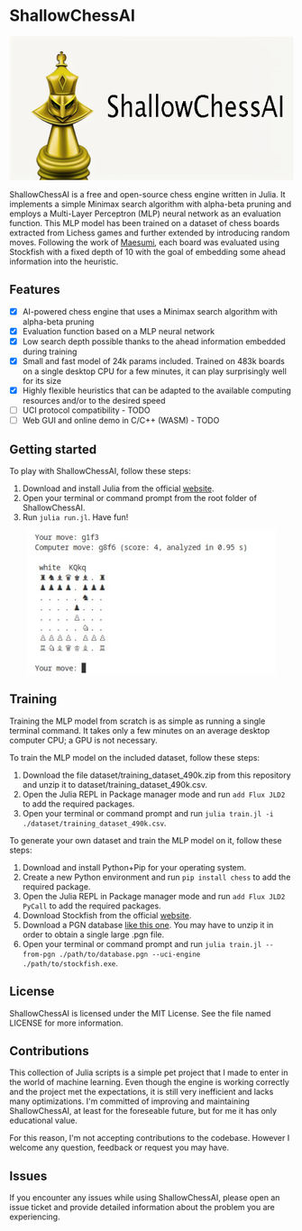 # ShallowChessAI

<p align="center">
    <!--
    ![ShallowChessAI](assets/logo.png)
    -->
    <img height="256px" src="assets/logo.png"/>
</p>

ShallowChessAI is a free and open-source chess engine written in Julia. It implements a simple Minimax search algorithm with alpha-beta pruning and employs a Multi-Layer Perceptron (MLP) neural network as an evaluation function. This MLP model has been trained on a dataset of chess boards extracted from Lichess games and further extended by introducing random moves. Following the work of [Maesumi](https://arxiv.org/abs/2007.02130v1), each board was evaluated using Stockfish with a fixed depth of 10 with the goal of embedding some ahead information into the heuristic.

Features
--------

- [x] AI-powered chess engine that uses a Minimax search algorithm with alpha-beta pruning
- [x] Evaluation function based on a MLP neural network
- [x] Low search depth possible thanks to the ahead information embedded during training
- [x] Small and fast model of 24k params included. Trained on 483k boards on a single desktop CPU for a few minutes, it can play surprisingly well for its size
- [x] Highly flexible heuristics that can be adapted to the available computing resources and/or to the desired speed
- [ ] UCI protocol compatibility - TODO
- [ ] Web GUI and online demo in C/C++ (WASM) - TODO

Getting started
---------------

To play with ShallowChessAI, follow these steps:
<!--
1. Download and install Julia from the official [website](https://julialang.org/downloads/).
2. Open Julia REPL by running `julia` in your terminal or command prompt.
3. Press the `]` key to enter in Package manager mode.
4. Run `add Flux JLD2` to add the required packages to your Julia environment.
5. Open your terminal or command prompt from the root folder of ShallowChessAI.
6. Run `julia run.jl`. Have fun!
-->
1. Download and install Julia from the official [website](https://julialang.org/downloads/).
2. Open your terminal or command prompt from the root folder of ShallowChessAI.
3. Run `julia run.jl`. Have fun!

<p align="center">
    <!--
    ![ShallowChessAI](assets/screenshot-run-jl.jpg)
    -->
    <img height="256px" src="assets/screenshot-run-jl.jpg"/>
</p>

Training
--------

Training the MLP model from scratch is as simple as running a single terminal command. It takes only a few minutes on an average desktop computer CPU; a GPU is not necessary.

To train the MLP model on the included dataset, follow these steps:
1. Download the file dataset/training_dataset_490k.zip from this repository and unzip it to dataset/training_dataset_490k.csv.
2. Open the Julia REPL in Package manager mode and run `add Flux JLD2` to add the required packages.
3. Open your terminal or command prompt and run `julia train.jl -i ./dataset/training_dataset_490k.csv`.

To generate your own dataset and train the MLP model on it, follow these steps:
1. Download and install Python+Pip for your operating system.
2. Create a new Python environment and run `pip install chess` to add the required package.
3. Open the Julia REPL in Package manager mode and run `add Flux JLD2 PyCall` to add the required packages.
4. Download Stockfish from the official [website](https://stockfishchess.org/download/).
5. Download a PGN database [like this one](https://database.lichess.org/standard/lichess_db_standard_rated_2013-01.pgn.zst). You may have to unzip it in order to obtain a single large .pgn file.
6. Open your terminal or command prompt and run `julia train.jl --from-pgn ./path/to/database.pgn --uci-engine ./path/to/stockfish.exe`.

License
-------

ShallowChessAI is licensed under the MIT License. See the file named LICENSE for more information.

Contributions
-------------

This collection of Julia scripts is a simple pet project that I made to enter in the world of machine learning. Even though the engine is working correctly and the project met the expectations, it is still very inefficient and lacks many optimizations. I'm committed of improving and maintaining ShallowChessAI, at least for the foreseable future, but for me it has only educational value.

For this reason, I'm not accepting contributions to the codebase. However I welcome any question, feedback or request you may have.

Issues
------

If you encounter any issues while using ShallowChessAI, please open an issue ticket and provide detailed information about the problem you are experiencing.
